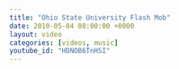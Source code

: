 ```yaml
---
title: "Ohio State University Flash Mob"
date: 2010-05-04 08:00:00 +0000
layout: video
categories: [videos, music]
youtube_id: "HDNOB6TnHSI"
---
```

